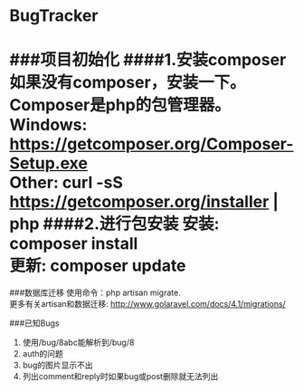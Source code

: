 BugTracker
======================
###项目初始化
####1.安装composer
如果没有composer，安装一下。Composer是php的包管理器。  
Windows: https://getcomposer.org/Composer-Setup.exe  
Other: curl -sS https://getcomposer.org/installer | php
####2.进行包安装
安装: composer install  
更新: composer update
======================
###数据库迁移
使用命令：php artisan migrate.  
更多有关artisan和数据迁移: http://www.golaravel.com/docs/4.1/migrations/

###已知Bugs
1. 使用/bug/8abc能解析到/bug/8
2. auth的问题
3. bug的图片显示不出
4. 列出comment和reply时如果bug或post删除就无法列出
